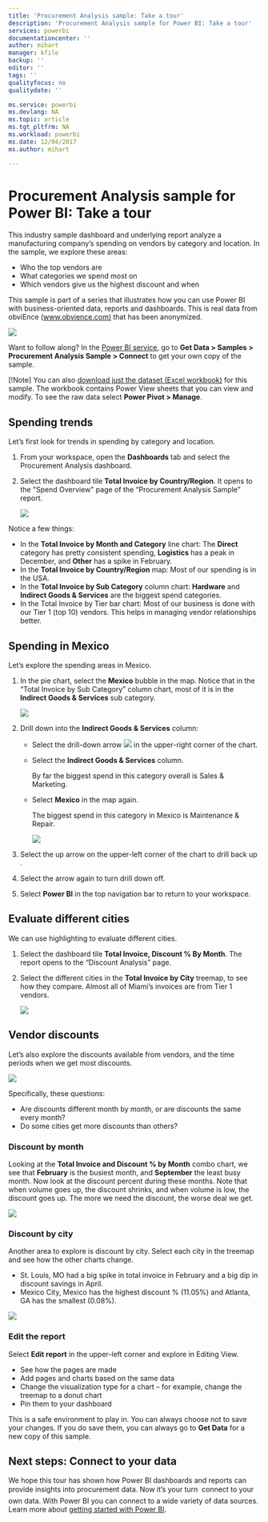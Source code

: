 ```yaml
---
title: 'Procurement Analysis sample: Take a tour'
description: 'Procurement Analysis sample for Power BI: Take a tour'
services: powerbi
documentationcenter: ''
author: mihart
manager: kfile
backup: ''
editor: ''
tags: ''
qualityfocus: no
qualitydate: ''

ms.service: powerbi
ms.devlang: NA
ms.topic: article
ms.tgt_pltfrm: NA
ms.workload: powerbi
ms.date: 12/04/2017
ms.author: mihart

---
```

# Procurement Analysis sample for Power BI: Take a tour
This industry sample dashboard and underlying report analyze a manufacturing company’s spending on vendors by category and location. In the sample, we explore these areas:

* Who the top vendors are
* What categories we spend most on
* Which vendors give us the highest discount and when

This sample is part of a series that illustrates how you can use  Power BI with business-oriented data, reports and dashboards. This is real data from obviEnce ([www.obvience.com)](http://www.obvience.com/) that has been anonymized.

![](media/sample-procurement/procurement1.png)

Want to follow along? In the [Power BI service](https://powerbi.com), go to **Get Data > Samples > Procurement Analysis Sample > Connect** to get your own copy of the sample.

[!Note] You can also [download just the dataset (Excel workbook)](http://go.microsoft.com/fwlink/?LinkId=529784) for this sample. The workbook contains Power View sheets that you can view and modify. To see the raw data select **Power Pivot > Manage**.

## Spending trends
Let’s first look for trends in spending by category and location.  

1. From your workspace, open the **Dashboards** tab and select the Procurement Analysis dashboard.
2. Select the dashboard tile **Total Invoice by Country/Region**. It opens to the "Spend Overview" page of the “Procurement Analysis Sample” report.
   
    ![](media/sample-procurement/procurement2.png)

Notice a few things:

* In the **Total Invoice by Month and Category** line chart: The **Direct** category has pretty consistent spending, **Logistics** has a peak in December, and **Other** has a spike in February.
* In the **Total Invoice by Country/Region** map: Most of our spending is in the USA.
* In the **Total Invoice by Sub Category** column chart: **Hardware** and **Indirect Goods & Services** are the biggest spend categories.
* In the Total Invoice by Tier bar chart: Most of our business is done with our Tier 1 (top 10) vendors. This helps in managing vendor relationships better.

## Spending in Mexico
Let’s explore the spending areas in Mexico.

1. In the pie chart, select the **Mexico** bubble in the map. Notice that in the “Total Invoice by Sub Category” column chart, most of it is in the **Indirect Goods & Services** sub category.
   
   ![](media/sample-procurement/pbi_procsample_spendmexico.png)
2. Drill down into the **Indirect Goods & Services** column:
   
   * Select the drill-down arrow ![](media/sample-procurement/pbi_drilldown_icon.png) in the upper-right corner of the chart.
   * Select the **Indirect Goods & Services** column.
     
      By far the biggest spend in this category overall is Sales & Marketing.
   * Select **Mexico** in the map again.
     
      The biggest spend in this category in Mexico is Maintenance & Repair.
     
      ![](media/sample-procurement/pbi_procsample_drill_mexico.png)
3. Select the up arrow on the upper-left corner of the chart to drill back up .
4. Select the arrow again to turn drill down off.  
5. Select **Power BI** in the top navigation bar to return to your workspace.

## Evaluate different cities
We can use highlighting to evaluate different cities.

1. Select the dashboard tile **Total Invoice, Discount % By Month**. The report opens to the “Discount Analysis” page.
2. Select the different cities in the **Total Invoice by City** treemap, to see how they compare. Almost all of Miami’s invoices are from Tier 1 vendors.
   
   ![](media/sample-procurement/pbi_procsample_miamitreemap2.png)

## Vendor discounts
Let’s also explore the discounts available from vendors, and the time periods when we get most discounts. 

![](media/sample-procurement/procurement4.png)

Specifically, these questions:

* Are discounts different month by month, or are discounts the same every month?
* Do some cities get more discounts than others?

### Discount by month
Looking at the **Total Invoice and Discount % by Month** combo chart, we see that **February** is the busiest month, and **September** the least busy month. Now look at the discount percent during these months.
Note that when volume goes up, the discount shrinks, and when volume is low, the discount goes up. The more we need the discount, the worse deal we get.

![](media/sample-procurement/procurement5.png)

### Discount by city
Another area to explore is discount by city. Select each city in the treemap and see how the other charts change. 

* St. Louis, MO had a big spike in total invoice in February and a big dip in discount savings in April.
* Mexico City, Mexico has the highest discount % (11.05%) and Atlanta, GA has the smallest (0.08%).

![](media/sample-procurement/procurement6.png)

### Edit the report
Select **Edit report** in the upper-left corner and explore in Editing View.

* See how the pages are made
* Add pages and charts based on the same data
* Change the visualization type for a chart – for example, change the treemap to a donut chart
* Pin them to your dashboard

This is a safe environment to play in. You can always choose not to save your changes. If you do save them, you can always go to **Get Data** for a new copy of this sample.

## Next steps: Connect to your data
We hope this tour has shown how Power BI dashboards and reports
can provide insights into procurement data. Now it’s your turn &#151; connect to your own data. With Power BI you can connect to a wide variety of data sources. Learn more about [getting started with Power BI](service-get-started.md).

